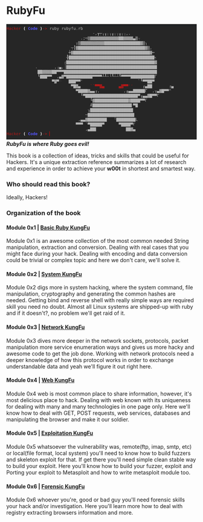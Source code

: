 # RubyFu

![](images/other/rubyfu.png)
***RubyFu is where Ruby goes evil!***

This book is a collection of ideas, tricks and skills that could be useful for Hackers. It's a unique extraction reference summarizes a lot of research and experience in order to achieve your **w00t** in shortest and smartest way.



### Who should read this book?
Ideally, Hackers!

### Organization of the book
#### Module 0x1 | [Basic Ruby KungFu][1]
Module 0x1 is an awesome collection of the most common needed String manipulation, extraction and conversion. Dealing with real cases that you might face during your hack. Dealing with encoding and data conversion could be trivial or complex topic and here we don't care, we'll solve it.

#### Module 0x2 | [System KungFu][2]
Module 0x2 digs more in system hacking, where the system command, file manipulation, cryptography and generating the common hashes are needed. Getting bind and reverse shell with really simple ways are required skill you need no doubt. Almost all Linux systems are shipped-up with ruby and if it doesn't?, no problem we'll get raid of it.

#### Module 0x3 | [Network KungFu][3]
Module 0x3 dives more deeper in the network sockets, protocols, packet manipulation more service enumeration ways and gives us more hacky and awesome code to get the job done. Working with network protocols need a deeper knowledge of how this protocol works in order to exchange understandable data and yeah we'll figure it out right here.

#### Module 0x4 | [Web KungFu][4]
Module 0x4 web is most common place to share information, however, it's most delicious place to hack. Dealing with web known with its uniqueness for dealing with many and many technologies in one page only. Here we'll know how to deal with GET, POST requests, web services, databases and manipulating the browser and make it our soldier. 

#### Module 0x5 | [Exploitation KungFu][5]
Module 0x5 whatsoever the vulnerability was, remote(ftp, imap, smtp, etc) or local(file format, local system) you'll need to know how to build fuzzers and skeleton exploit for that. If get there you'll need simple clean stable way to build your exploit. Here you'll know how to build your fuzzer, exploit and Porting your exploit to Metasploit and how to write metasploit module too.

#### Module 0x6 | [Forensic KungFu][6]
Module 0x6 whoever you're, good or bad guy you'll need forensic skills your hack and/or investigation. Here you'll learn more how to deal with registry extracting browsers information and more.


<br><br><br>
---
[1]: module_0x1__basic_ruby_kungfu/README.md
[2]: module_0x2__system_kungfu/README.md
[3]: module_0x3__network_kungfu/README.md
[4]: module_0x4__web_kungfu/README.md
[5]: module_0x5__exploitation_kungfu/README.md
[6]: module_0x6__forensic/README.md

